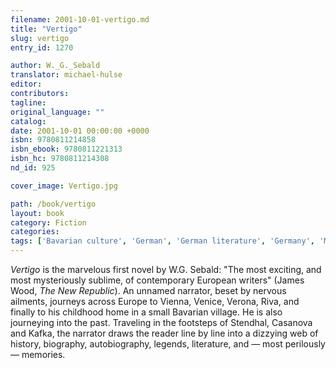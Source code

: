 ```yaml
---
filename: 2001-10-01-vertigo.md
title: "Vertigo"
slug: vertigo
entry_id: 1270

author: W._G._Sebald
translator: michael-hulse
editor: 
contributors: 
tagline: 
original_language: ""
catalog: 
date: 2001-10-01 00:00:00 +0000 
isbn: 9780811214858
isbn_ebook: 9780811221313
isbn_hc: 9780811214308
nd_id: 925

cover_image: Vertigo.jpg

path: /book/vertigo
layout: book
category: Fiction
categories: 
tags: ['Bavarian culture', 'German', 'German literature', 'Germany', 'Memory', 'Mystery', 'Sublime', 'Travel fiction']
---
```

*Vertigo* is the marvelous first novel by W.G. Sebald: "The most exciting, and most mysteriously sublime, of contemporary European writers" (James Wood, *The New Republic*). An unnamed narrator, beset by nervous ailments, journeys across Europe to Vienna, Venice, Verona, Riva, and finally to his childhood home in a small Bavarian village. He is also journeying into the past. Traveling in the footsteps of Stendhal, Casanova and Kafka, the narrator draws the reader line by line into a dizzying web of history, biography, autobiography, legends, literature, and — most perilously — memories.






